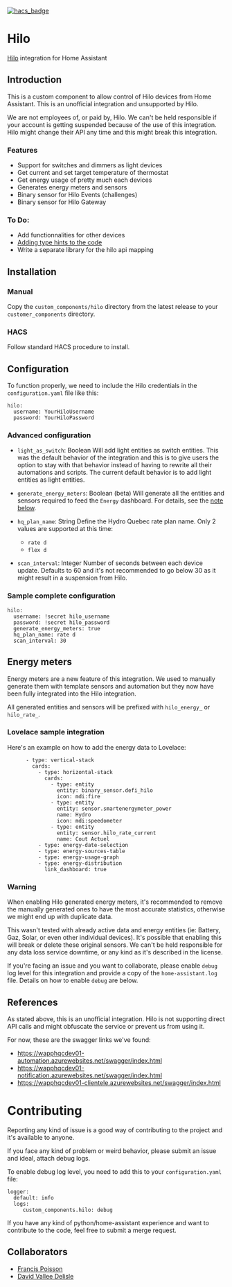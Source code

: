 [![hacs_badge](https://img.shields.io/badge/HACS-Custom-orange.svg?style=for-the-badge)](https://github.com/custom-components/hacs)

# Hilo
[Hilo](https://www.hydroquebec.com/hilo/en/) integration for Home Assistant

## Introduction

This is a custom component to allow control of Hilo devices from Home Assistant. This is an unofficial integration and unsupported
by Hilo.

We are not employees of, or paid by, Hilo. We can't be held responsible if your account is getting suspended because of the use of
this integration. Hilo might change their API any time and this might break this integration.

### Features
- Support for switches and dimmers as light devices
- Get current and set target temperature of thermostat
- Get energy usage of pretty much each devices
- Generates energy meters and sensors
- Binary sensor for Hilo Events (challenges)
- Binary sensor for Hilo Gateway

### To Do:
- Add functionnalities for other devices
- [Adding type hints to the code](https://developers.home-assistant.io/docs/development_typing/)
- Write a separate library for the hilo api mapping

## Installation

### Manual

Copy the `custom_components/hilo` directory from the latest release to your `customer_components` directory.

### HACS

Follow standard HACS procedure to install.

## Configuration

To function properly, we need to include the Hilo credentials in the `configuration.yaml` file like this:
```
hilo:
  username: YourHiloUsername
  password: YourHiloPassword
```

### Advanced configuration
- `light_as_switch`: Boolean
  Will add light entities as switch entities. This was the default behavior of the integration and this is to
  give users the option to stay with that behavior instead of having to rewrite all their automations and scripts.
  The current default behavior is to add light entities as light entities.

- `generate_energy_meters`: Boolean (beta)
  Will generate all the entities and sensors required to feed the `Energy` dashboard.
  For details, see the [note below](#energy-meters).

- `hq_plan_name`: String
  Define the Hydro Quebec rate plan name.
  Only 2 values are supported at this time:
  - `rate d`
  - `flex d`

- `scan_interval`: Integer
  Number of seconds between each device update. Defaults to 60 and it's not recommended to go below 30 as it might
  result in a suspension from Hilo.

### Sample complete configuration

```
hilo:
  username: !secret hilo_username
  password: !secret hilo_password
  generate_energy_meters: true
  hq_plan_name: rate d
  scan_interval: 30
```

## Energy meters
Energy meters are a new feature of this integration. We used to manually generate them with template sensors and automation
but they now have been fully integrated into the Hilo integration.

All generated entities and sensors will be prefixed with `hilo_energy_` or `hilo_rate_`.

### Lovelace sample integration

Here's an example on how to add the energy data to Lovelace:
```
      - type: vertical-stack
        cards:
          - type: horizontal-stack
            cards:
              - type: entity
                entity: binary_sensor.defi_hilo
                icon: mdi:fire
              - type: entity
                entity: sensor.smartenergymeter_power
                name: Hydro
                icon: mdi:speedometer
              - type: entity
                entity: sensor.hilo_rate_current
                name: Cout Actuel
          - type: energy-date-selection
          - type: energy-sources-table
          - type: energy-usage-graph
          - type: energy-distribution
            link_dashboard: true
```


### Warning

When enabling Hilo generated energy meters, it's recommended to remove the manually generated ones to have the most accurate
statistics, otherwise we might end up with duplicate data.

This wasn't tested with already active data and energy entities (ie: Battery, Gaz, Solar, or even other individual devices).
It's possible that enabling this will break or delete these original sensors. We can't be held responsible for any data loss
service downtime, or any kind as it's described in the license.

If you're facing an issue and you want to collaborate, please enable `debug` log level for this integration and provide a copy
of the `home-assistant.log` file. Details on how to enable `debug` are below.

## References

As stated above, this is an unofficial integration. Hilo is not supporting direct API calls and might obfuscate the service or
prevent us from using it.

For now, these are the swagger links we've found:
* https://wapphqcdev01-automation.azurewebsites.net/swagger/index.html
* https://wapphqcdev01-notification.azurewebsites.net/swagger/index.html
* https://wapphqcdev01-clientele.azurewebsites.net/swagger/index.html


# Contributing

Reporting any kind of issue is a good way of contributing to the project and it's available to anyone.

If you face any kind of problem or weird behavior, please submit an issue and ideal, attach debug logs.

To enable debug log level, you need to add this to your `configuration.yaml` file:
```
logger:
  default: info
  logs:
     custom_components.hilo: debug
```

If you have any kind of python/home-assistant experience and want to contribute to the code, feel free to submit a merge request.

## Collaborators

* [Francis Poisson](https://github.com/francispoisson/)
* [David Vallee Delisle](https://github.com/valleedelisle/)
